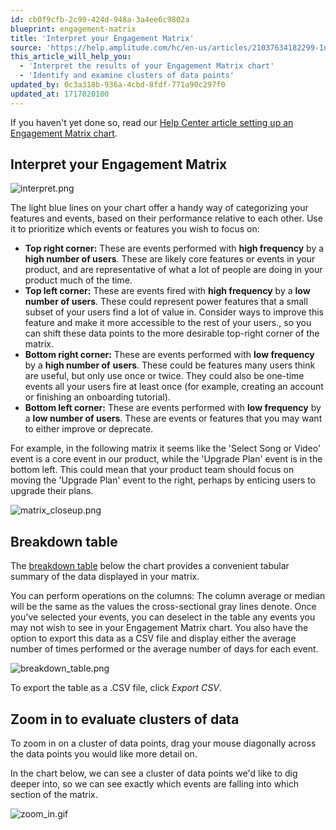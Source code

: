 ```yaml
---
id: cb0f9cfb-2c99-424d-948a-3a4ee6c9802a
blueprint: engagement-matrix
title: 'Interpret your Engagement Matrix'
source: 'https://help.amplitude.com/hc/en-us/articles/21037634182299-Interpret-your-Engagement-Matrix'
this_article_will_help_you:
  - 'Interpret the results of your Engagement Matrix chart'
  - 'Identify and examine clusters of data points'
updated_by: 0c3a318b-936a-4cbd-8fdf-771a90c297f0
updated_at: 1717020100
---
```

If you haven't yet done so, read our [Help Center article setting up an Engagement Matrix chart](/analytics/charts/engagement-matrix/engagement-matrix-discover). 

## Interpret your Engagement Matrix

![interpret.png](/output/img/engagement-matrix/interpret-png.png)

The light blue lines on your chart offer a handy way of categorizing your features and events, based on their performance relative to each other. Use it to prioritize which events or features you wish to focus on:

* **Top right corner:** These are events performed with **high frequency** by a **high number of users**. These are likely core features or events in your product, and are representative of what a lot of people are doing in your product much of the time.
* **Top left corner:** These are events fired with **high frequency** by a **low number of users**. These could represent power features that a small subset of your users find a lot of value in. Consider ways to improve this feature and make it more accessible to the rest of your users., so you can shift these data points to the more desirable top-right corner of the matrix.
* **Bottom right corner:** These are events performed with **low frequency** by a **high number of** **users**. These could be features many users think are useful, but only use once or twice. They could also be one-time events all your users fire at least once (for example, creating an account or finishing an onboarding tutorial).
* **Bottom left corner:** These are events performed with **low frequency** by a **low number of users**. These are events or features that you may want to either improve or deprecate.

For example, in the following matrix it seems like the 'Select Song or Video' event is a core event in our product, while the 'Upgrade Plan' event is in the bottom left. This could mean that your product team should focus on moving the 'Upgrade Plan' event to the right, perhaps by enticing users to upgrade their plans. 

![matrix_closeup.png](/output/img/engagement-matrix/matrix-closeup-png.png)

## Breakdown table

The [breakdown table](/analytics/charts/review-chart-data) below the chart provides a convenient tabular summary of the data displayed in your matrix. 

You can perform operations on the columns: The column average or median will be the same as the values the cross-sectional gray lines denote. Once you've selected your events, you can deselect in the table any events you may not wish to see in your Engagement Matrix chart. You also have the option to export this data as a CSV file and display either the average number of times performed or the average number of days for each event. 

![breakdown_table.png](/output/img/engagement-matrix/breakdown-table-png.png)

To export the table as a .CSV file, click *Export CSV*.

## Zoom in to evaluate clusters of data

To zoom in on a cluster of data points, drag your mouse diagonally across the data points you would like more detail on.

In the chart below, we can see a cluster of data points we'd like to dig deeper into, so we can see exactly which events are falling into which section of the matrix. 

![zoom_in.gif](/output/img/engagement-matrix/zoom-in-gif.gif)